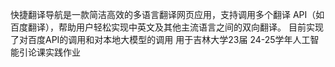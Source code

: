 快捷翻译导航是一款简洁高效的多语言翻译网页应用，支持调用多个翻译 API（如百度翻译），帮助用户轻松实现中英文及其他主流语言之间的双向翻译。
目前实现了对百度API的调用和对本地大模型的调用
用于吉林大学23届 24-25学年人工智能引论课实践作业 
